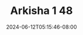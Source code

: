 --- 
title: "Arkisha 1 48"
description: "video   Arkisha 1 48   durasi panjang baru"
date: 2024-06-12T05:15:46-08:00
file_code: "d9qepbwlz4le"
draft: false
cover: "32svxy9k1gwsvavy.jpg"
tags: ["Arkisha", "bokep-indo", "bokep-viral", "bokep-ig"]
length: 176
fld_id: "1482657"
foldername: "Arkisha 1"
categories: ["Arkisha 1"]
views: 0
---